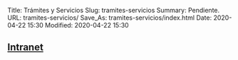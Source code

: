 Title: Trámites y Servicios
Slug: tramites-servicios
Summary: Pendiente.
URL: tramites-servicios/
Save_As: tramites-servicios/index.html
Date: 2020-04-22 15:30
Modified: 2020-04-22 15:30


## [Intranet](https://www.poderjudicialcoahuila.gob.mx/intranet)
